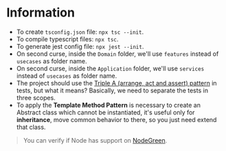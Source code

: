 # Information
- To create `tsconfig.json` file:
  `npx tsc --init`.
- To compile typescript files:
  `npx tsc`.
- To generate jest config file:
  `npx jest --init`.
- On second curse, inside the `Domain` folder, we'll use `features` instead of `usecases` as folder name.
- On second curse, inside the `Application` folder, we'll use `services` instead of `usecases` as folder name.
- The project should use the [Triple A (arrange, act and assert) pattern](https://medium.com/@pjbgf/title-testing-code-ocd-and-the-aaa-pattern-df453975ab80) in tests, but what it means? Basically, we need to separate the tests in three scopes.
- To apply the __Template Method Pattern__ is necessary to create an Abstract class which cannot be instantiated, it's useful only for __inheritance__, move common behavior to there, so you just need extend that class.

> You can verify if Node has support on [NodeGreen](https://node.green).

